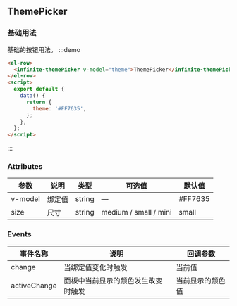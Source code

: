 ## ThemePicker

### 基础用法

基础的按钮用法。
:::demo

```html
<el-row>
  <infinite-themePicker v-model="theme">ThemePicker</infinite-themePicker>
</el-row>
<script>
  export default {
    data() {
      return {
        theme: '#FF7635',
      };
    },
  };
</script>
```

:::

### Attributes

| 参数    | 说明   | 类型   | 可选值                | 默认值  |
| ------- | ------ | ------ | --------------------- | ------- |
| v-model | 绑定值 | string | —                     | #FF7635 |
| size    | 尺寸   | string | medium / small / mini | small   |

### Events

| 事件名称     | 说明                               | 回调参数         |
| ------------ | ---------------------------------- | ---------------- |
| change       | 当绑定值变化时触发                 | 当前值           |
| activeChange | 面板中当前显示的颜色发生改变时触发 | 当前显示的颜色值 |
